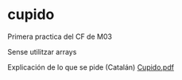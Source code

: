 # cupido
Primera practica del CF de M03 

Sense utilitzar arrays






Explicación de lo que se pide (Catalán)
[Cupido.pdf](https://github.com/SePuGi/cupido/files/9981158/Cupido.pdf)
